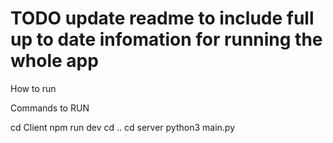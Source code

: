 # TODO update readme to include full up to date infomation for running the whole app
How to run

Commands to RUN

  cd Client
  npm run dev 
  cd ..
  cd server
  python3 main.py
